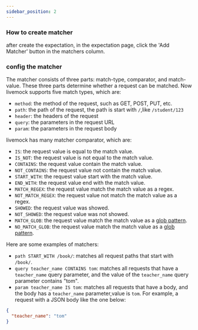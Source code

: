 ```yaml
---
sidebar_position: 2
---
```


### How to create matcher

after create the expectation, in the expectation page, click the 'Add Matcher' button in the matchers column.

### config the matcher

The matcher consists of three parts: match-type, comparator, and match-value. These three parts determine whether a request can be matched. Now livemock supports five match types, which are:

- `method`: the method of the request, such as GET, POST, PUT, etc.
- `path`: the path of the request, the path is start with `/`,like `/student/123`
- `header`: the headers of the request
- `query`: the parameters in the request URL
- `param`: the parameters in the request body

livemock has many matcher comparator, which are:

- `IS`: the request value is equal to the match value.
- `IS_NOT`: the request value is not equal to the match value.
- `CONTAINS`: the request value contain the match value.
- `NOT_CONTAINS`: the request value not contain the match value.
- `START_WITH`: the request value start with the match value.
- `END_WITH`: the request value end with the match value.
- `MATCH_REGEX`: the request value match the match value as a regex.
- `NOT_MATCH_REGEX`: the request value not match the match value as a regex.
- `SHOWED`: the request value was showed.
- `NOT_SHOWED`: the request value was not showed.
- `MATCH_GLOB`: the request value match the match value as a [glob pattern](<https://en.wikipedia.org/wiki/Glob_(programming)>).
- `NO_MATCH_GLOB`: the request value match the match value as a [glob pattern](<https://en.wikipedia.org/wiki/Glob_(programming)>).

Here are some examples of matchers:

- `path START_WITH /book/`: matches all request paths that start with `/book/`.
- `query teacher_name CONTAINS tom`: matches all requests that have a `teacher_name` query parameter, and the value of the `teacher_name` query parameter contains "tom".
- `param teacher_name IS tom`: matches all requests that have a body, and the body has a `teacher_name` parameter,value is `tom`. For example, a request with a JSON body like the one below:

```json
{
  "teacher_name": "tom"
}
```
